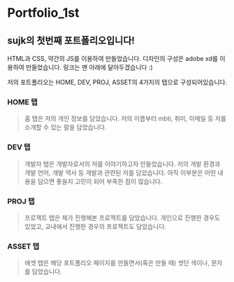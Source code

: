 Portfolio_1st 
==========

sujk의 첫번째 포트폴리오입니다! 
----------------------------------
HTML과 CSS, 약간의 JS를 이용하여 만들었습니다.
디자인의 구성은 adobe xd를 이용하여 만들었습니다.
링크는 맨 아래에 달아두겠습니다 :)

저의 포트폴리오는 HOME, DEV, PROJ, ASSET의 4가지의 탭으로 구성되어있습니다.

### HOME 탭
> 홈 탭은 저의 개인 정보를 담았습니다.
> 저의 이름부터 mbti, 취미, 이메일 등 저를 소개할 수 있는 말을 담았습니다.

### DEV 탭
> 개발자 탭은 개발자로서의 저를 이야기하고자 만들었습니다.
> 저의 개발 환경과 개발 언어, 개발 역사 등 개발과 관련된 저를 담았습니다.
> 아직 이부분은 어떤 내용을 담으면 좋을지 고민이 되어 부족한 점이 많습니다.

### PROJ 탭
> 프로젝트 탭은 제가 진행해본 프로젝트를 담았습니다. 
> 개인으로 진행한 경우도 있었고, 교내에서 진행한 경우의 프로젝트도 담았습니다.

### ASSET 탭
> 애셋 탭은 해당 포트폴리오 페이지를 만들면서(혹은 만들 때) 썻던 색이나, 문자를 담았습니다.

